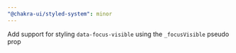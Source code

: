 ```yaml
---
"@chakra-ui/styled-system": minor
---
```


Add support for styling `data-focus-visible` using the `_focusVisible` pseudo
prop
